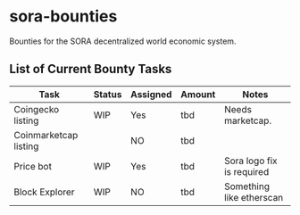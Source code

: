 # sora-bounties
Bounties for the SORA decentralized world economic system.

## List of Current Bounty Tasks
|Task                  |Status    |Assigned    | Amount    | Notes                          |
|----------------------|----------|------------|-----------|--------------------|
|Coingecko listing     |WIP       |Yes         |   tbd     | Needs marketcap.                               |
|Coinmarketcap listing |          |NO          |   tbd     |                        |
|Price bot             |WIP       |Yes         |   tbd     | Sora logo fix is required      |
|Block Explorer             |WIP       |NO         |   tbd     | Something like etherscan      |
